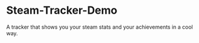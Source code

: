 # Steam-Tracker-Demo
A tracker that shows you your steam stats and your achievements in a cool way.
